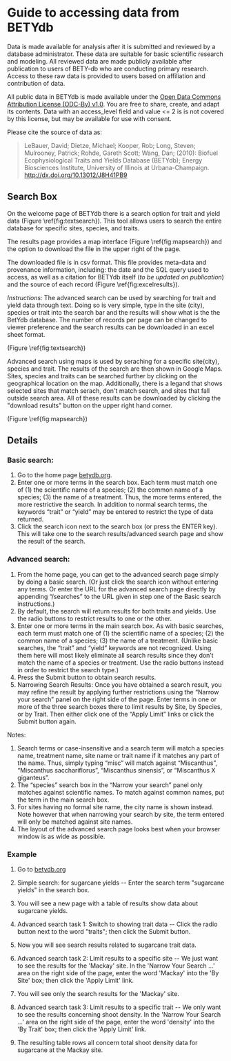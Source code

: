 # Guide to accessing data from BETYdb

Data is made available for analysis after it is submitted and reviewed by a database administrator. These data are suitable for basic scientific research and modeling. All reviewed data are made publicly available after publication to users of BETY-db who are conducting primary research. Access to these raw data is provided to users based on affiliation and contribution of data.

All public data in BETYdb is made available under the [Open Data Commons Attribution License (ODC-By) v1.0](http://opendatacommons.org/licenses/by/1-0/). You are free to share, create, and adapt its contents. Data with an access_level field and value <= 2 is is not covered by this license, but may be available for use with consent.

Please cite the source of data as:

> LeBauer, David; Dietze, Michael; Kooper, Rob; Long, Steven; Mulrooney, Patrick; Rohde, Gareth Scott; Wang, Dan; (2010): Biofuel Ecophysiological Traits and Yields Database (BETYdb); Energy Biosciences Institute, University of Illinois at Urbana-Champaign. http://dx.doi.org/10.13012/J8H41PB9



## Search Box

On the welcome page of BETYdb there is a search option for trait and yield data (Figure \ref{fig:textsearch}). This tool allows users to search the entire database for specific sites, species, and traits.

The results page provides a map interface (Figure \ref{fig:mapsearch}) and the option to download the file in the upper right of the page.

The downloaded file is in csv format. This file provides meta-data and provenance information, including: the date and the SQL query used to access, as well as a citation for BETYdb itself (_to be updated on publication_) and the source of each record (Figure \ref{fig:excelresults}).


_Instructions:_ The advanced search can be used by searching for trait and yield data through text. Doing so is very simple, type in the site (city), species or trait into the search bar and the results will show what is the the BetYdb database. The number of records per page can be changed to viewer preference and the search results can be downloaded in an excel sheet format. 

(Figure \ref{fig:textsearch})


Advanced search using maps is used by seraching for a specific site(city), species and trait. The results of the search are then shown in Google Maps. Sites, species and traits can be searched further by clicking on the geographical location on the map. Additionally, there is a legand that shows selected sites that  match serach, don't match search, and sites that fall outside search area. All of these results can be downloaded by clicking the "download results" button on the upper right hand corner. 

(Figure \ref{fig:mapsearch})

## Details

### Basic search:

1.	Go to the home page [betydb.org](https://www.betydb.org). 
2.	Enter one or more terms in the search box.  Each term must match one of (1) the scientific name of a species; (2) the common name of a species; (3) the name of a treatment.  Thus, the more terms entered, the more restrictive the search.  In addition to normal search terms, the keywords “trait” or “yield” may be entered to restrict the type of data returned.
3.	Click the search icon next to the search box (or press the ENTER key).  This will take one to the search results/advanced search page and show the result of the search.

### Advanced search:

1.	From the home page, you can get to the advanced search page simply by doing a basic search.  (Or just click the search icon without entering any terms.  Or enter the URL for the advanced search page directly by appending “/searches” to the URL given in step one of the Basic search instructions.)
2.	By default, the search will return results for both traits and yields.  Use the radio buttons to restrict results to one or the other.
3.	Enter one or more terms in the main search box.  As with basic searches, each term must match one of (1) the scientific name of a species; (2) the common name of a species; (3) the name of a treatment.  (Unlike basic searches, the “trait” and “yield” keywords are not recognized.  Using them here will most likely eliminate all search results since they don’t match the name of a species or treatment.  Use the radio buttons instead in order to restrict the search type.)
4.	Press the Submit button to obtain search results.
5.	Narrowing Search Results: Once you have obtained a search result, you may refine the result by applying further restrictions using the “Narrow your search” panel on the right side of the page.  Enter terms in one or more of the three search boxes there to limit results by Site, by Species, or by Trait.  Then either click one of the “Apply Limit” links or click the Submit button again.

Notes:

1.	Search terms or case-insensitive and a search term will match a species name, treatment name, site name or trait name if it matches any part of the name.  Thus, simply typing “misc” will match against “Miscanthus”, “Miscanthus sacchariflorus”, “Miscanthus sinensis”, or “Miscanthus X giganteus”.
2.	The “species” search box in the “Narrow your search” panel only matches against scientific names.  To match against common names, put the term in the main search box.
3.	For sites having no formal site name, the city name is shown instead.  Note however that when narrowing your search by site, the term entered will only be matched against site names.
4.	The layout of the advanced search page looks best when your browser window is as wide as possible.


### Example

1. Go to [betydb.org](https://www.betydb.org)
2. Simple search: for sugarcane yields -- Enter the search term "sugarcane yields" in the search box.

3. You will see a new page with a table of results show data about sugarcane yields.
4. Advanced search task 1: Switch to showing trait data -- Click the radio button next to the word "traits"; then click the Submit button.
5. Now you will see search results related to sugarcane trait data.
6. Advanced search task 2: Limit results to a specific site -- We just want to see the results for the 'Mackay' site.  In the 'Narrow Your Search ...' area on the right side of the page, enter the word 'Mackay' into the 'By Site' box; then click the 'Apply Limit' link.
7. You will see only the search results for the 'Mackay' site.
8. Advanced search task 3: Limit results to a specific trait -- We only want to see the results concerning shoot density.  In the 'Narrow Your Search ...' area on the right side of the page, enter the word 'density' into the 'By Trait' box; then click the 'Apply Limit' link.
9. The resulting table rows all concern total shoot density data for sugarcane at the Mackay site.

